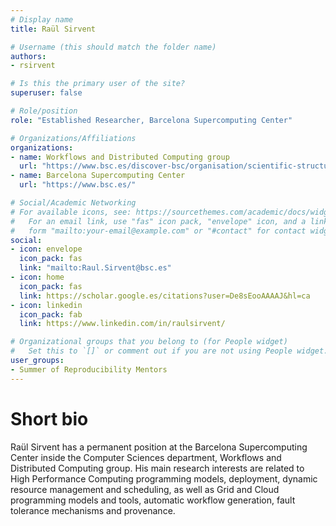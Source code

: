 ```yaml
---
# Display name
title: Raül Sirvent

# Username (this should match the folder name)
authors:
- rsirvent

# Is this the primary user of the site?
superuser: false

# Role/position
role: "Established Researcher, Barcelona Supercomputing Center"

# Organizations/Affiliations
organizations:
- name: Workflows and Distributed Computing group
  url: "https://www.bsc.es/discover-bsc/organisation/scientific-structure/workflows-and-distributed-computing"
- name: Barcelona Supercomputing Center
  url: "https://www.bsc.es/"

# Social/Academic Networking
# For available icons, see: https://sourcethemes.com/academic/docs/widgets/#icons
#   For an email link, use "fas" icon pack, "envelope" icon, and a link in the
#   form "mailto:your-email@example.com" or "#contact" for contact widget.
social:
- icon: envelope
  icon_pack: fas
  link: "mailto:Raul.Sirvent@bsc.es"
- icon: home
  icon_pack: fas
  link: https://scholar.google.es/citations?user=De8sEooAAAAJ&hl=ca
- icon: linkedin
  icon_pack: fab
  link: https://www.linkedin.com/in/raulsirvent/

# Organizational groups that you belong to (for People widget)
#   Set this to `[]` or comment out if you are not using People widget.  
user_groups:
- Summer of Reproducibility Mentors
---
```


# Short bio
Raül Sirvent has a permanent position at the Barcelona Supercomputing Center inside the Computer Sciences department, Workflows and Distributed Computing group. His main research interests are related to High Performance Computing programming models, deployment, dynamic resource management and scheduling, as well as Grid and Cloud programming models and tools, automatic workflow generation, fault tolerance mechanisms and provenance.
